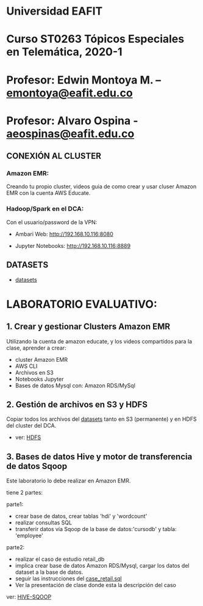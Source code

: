 # Universidad EAFIT
# Curso ST0263 Tópicos Especiales en Telemática, 2020-1
# Profesor: Edwin Montoya M. – emontoya@eafit.edu.co
# Profesor: Alvaro Ospina - aeospinas@eafit.edu.co

## CONEXIÓN AL CLUSTER

### Amazon EMR:

Creando tu propio cluster, videos guia de como crear y usar cluser Amazon EMR con la cuenta  AWS Educate.

### Hadoop/Spark en el DCA:

Con el usuario/password de la VPN:

* Ambari Web: http://192.168.10.116:8080

* Jupyter Notebooks: http://192.168.10.116:8889

## DATASETS

* [datasets](datasets)

# LABORATORIO EVALUATIVO:

## 1. Crear y gestionar Clusters Amazon EMR

Utilizando la cuenta de amazon educate, y los videos compartidos para la clase, aprender a crear:

* cluster Amazon EMR
* AWS CLI
* Archivos en S3
* Notebooks Jupyter
* Bases de datos Mysql con: Amazon RDS/MySql

## 2. Gestión de archivos en S3 y HDFS

Copiar todos los archivos del [datasets](datasets) tanto en S3 (permanente) y en HDFS del cluster del DCA. 

* ver: [HDFS](01-hdfs)

## 3. Bases de datos Hive y motor de transferencia de datos Sqoop

Este laboratorio lo debe realizar en Amazon EMR.

tiene 2 partes:

parte1: 
* crear base de datos, crear tablas 'hdi' y 'wordcount'
* realizar consultas  SQL
* transferir datos vía Sqoop de la base de datos:'cursodb' y tabla: 'employee'

parte2:
* realizar el caso de estudio retail_db
* implica crear base de datos Amazon RDS/Mysql, cargar los datos del dataset a la base de datos.
* seguir las instrucciones del [case_retail.sql](../03-hive-sqoop/case_retail.sql)
* Ver la presentación de clase donde esta la descripción del caso

ver: [HIVE-SQOOP](03-hive-sqoop)
